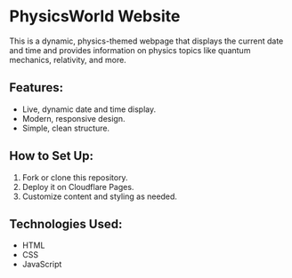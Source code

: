 # PhysicsWorld Website

This is a dynamic, physics-themed webpage that displays the current date and time and provides information on physics topics like quantum mechanics, relativity, and more.

## Features:
- Live, dynamic date and time display.
- Modern, responsive design.
- Simple, clean structure.

## How to Set Up:

1. Fork or clone this repository.
2. Deploy it on Cloudflare Pages.
3. Customize content and styling as needed.

## Technologies Used:
- HTML
- CSS
- JavaScript
